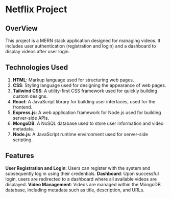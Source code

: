 # Netflix Project

## OverView 

This project is a MERN stack application designed for managing videos. It includes user authentication (registration and login) and a dashboard to display videos after user login.

## Technologies Used

1. **HTML**: Markup language used for structuring web pages.
2. **CSS**: Styling language used for designing the appearance of web pages.
3. **Tailwind CSS**: A utility-first CSS framework used for quickly building custom designs.
4. **React**: A JavaScript library for building user interfaces, used for the frontend.
5. **Express.js**: A web application framework for Node.js used for building server-side APIs.
6. **MongoDB**: A NoSQL database used to store user information and video metadata.
7. **Node.js**: A JavaScript runtime environment used for server-side scripting. 

## Features

**User Registration and Login**: Users can register with the system and subsequently log in using their credentials.
**Dashboard**: Upon successful login, users are redirected to a dashboard where all available videos are displayed.
**Video Management**: Videos are managed within the MongoDB database, including metadata such as title, description, and URLs.
